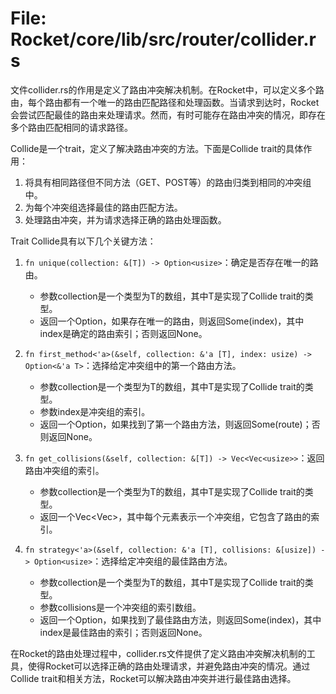 # File: Rocket/core/lib/src/router/collider.rs

文件collider.rs的作用是定义了路由冲突解决机制。在Rocket中，可以定义多个路由，每个路由都有一个唯一的路由匹配路径和处理函数。当请求到达时，Rocket会尝试匹配最佳的路由来处理请求。然而，有时可能存在路由冲突的情况，即存在多个路由匹配相同的请求路径。

Collide<T>是一个trait，定义了解决路由冲突的方法。下面是Collide<T> trait的具体作用：

1. 将具有相同路径但不同方法（GET、POST等）的路由归类到相同的冲突组中。
2. 为每个冲突组选择最佳的路由匹配方法。
3. 处理路由冲突，并为请求选择正确的路由处理函数。

Trait Collide<T>具有以下几个关键方法：

1. `fn unique(collection: &[T]) -> Option<usize>`：确定是否存在唯一的路由。
   - 参数collection是一个类型为T的数组，其中T是实现了Collide trait的类型。
   - 返回一个Option<usize>，如果存在唯一的路由，则返回Some(index)，其中index是确定的路由索引；否则返回None。

2. `fn first_method<'a>(&self, collection: &'a [T], index: usize) -> Option<&'a T>`：选择给定冲突组中的第一个路由方法。
   - 参数collection是一个类型为T的数组，其中T是实现了Collide trait的类型。
   - 参数index是冲突组的索引。
   - 返回一个Option，如果找到了第一个路由方法，则返回Some(route)；否则返回None。

3. `fn get_collisions(&self, collection: &[T]) -> Vec<Vec<usize>>`：返回路由冲突组的索引。
   - 参数collection是一个类型为T的数组，其中T是实现了Collide trait的类型。
   - 返回一个Vec<Vec<usize>>，其中每个元素表示一个冲突组，它包含了路由的索引。

4. `fn strategy<'a>(&self, collection: &'a [T], collisions: &[usize]) -> Option<usize>`：选择给定冲突组的最佳路由方法。
   - 参数collection是一个类型为T的数组，其中T是实现了Collide trait的类型。
   - 参数collisions是一个冲突组的索引数组。
   - 返回一个Option<usize>，如果找到了最佳路由方法，则返回Some(index)，其中index是最佳路由的索引；否则返回None。

在Rocket的路由处理过程中，collider.rs文件提供了定义路由冲突解决机制的工具，使得Rocket可以选择正确的路由处理请求，并避免路由冲突的情况。通过Collide<T> trait和相关方法，Rocket可以解决路由冲突并进行最佳路由选择。

